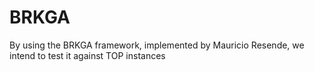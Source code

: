 # BRKGA
By using the BRKGA framework, implemented by Mauricio Resende, we intend to test it against TOP instances
